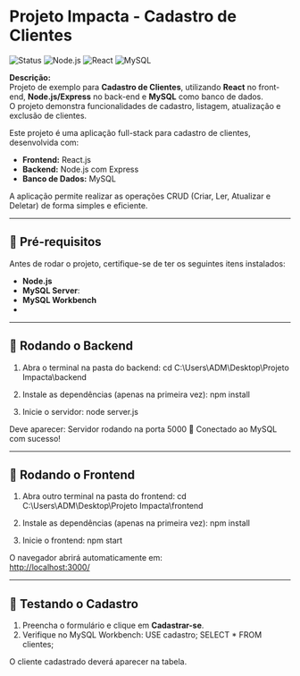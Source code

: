 #  Projeto Impacta - Cadastro de Clientes

![Status](https://img.shields.io/badge/status-em%20desenvolvimento-yellow)
![Node.js](https://img.shields.io/badge/Back--end-Node.js-brightgreen)
![React](https://img.shields.io/badge/Front--end-React-blue)
![MySQL](https://img.shields.io/badge/Banco-MySQL-orange)

**Descrição:**  
Projeto de exemplo para **Cadastro de Clientes**, utilizando **React** no front-end, **Node.js/Express** no back-end e **MySQL** como banco de dados.  
O projeto demonstra funcionalidades de cadastro, listagem, atualização e exclusão de clientes.

Este projeto é uma aplicação full-stack para cadastro de clientes, desenvolvida com:

- **Frontend:** React.js
- **Backend:** Node.js com Express
- **Banco de Dados:** MySQL

A aplicação permite realizar as operações CRUD (Criar, Ler, Atualizar e Deletar) de forma simples e eficiente.

---

## 🔧 Pré-requisitos

Antes de rodar o projeto, certifique-se de ter os seguintes itens instalados:

- **Node.js**
- **MySQL Server**: 
- **MySQL Workbench**
- 
---

## 🔹 Rodando o Backend

1. Abra o terminal na pasta do backend:
cd C:\Users\ADM\Desktop\Projeto Impacta\backend

2. Instale as dependências (apenas na primeira vez): npm install

3. Inicie o servidor: node server.js

Deve aparecer:
Servidor rodando na porta 5000 🚀
Conectado ao MySQL com sucesso!

---

## 🔹 Rodando o Frontend

1. Abra outro terminal na pasta do frontend:
cd C:\Users\ADM\Desktop\Projeto Impacta\frontend

2. Instale as dependências (apenas na primeira vez): npm install

3. Inicie o frontend: npm start

O navegador abrirá automaticamente em:  
[http://localhost:3000/](http://localhost:3000/)

---

## 🔹 Testando o Cadastro

1. Preencha o formulário e clique em **Cadastrar-se**.  
2. Verifique no MySQL Workbench:
USE cadastro;
SELECT * FROM clientes;

O cliente cadastrado deverá aparecer na tabela.
